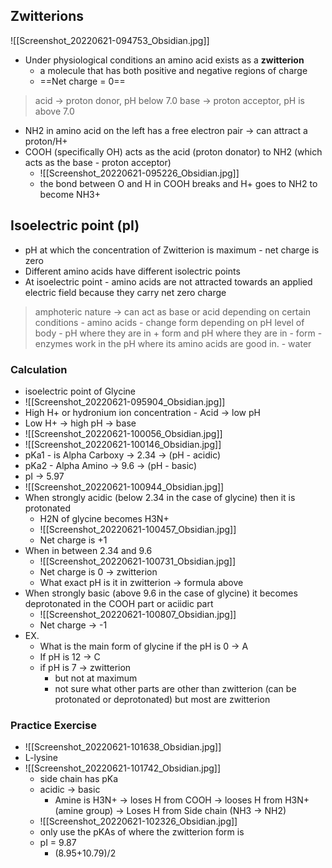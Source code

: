 ## Zwitterions
![[Screenshot_20220621-094753_Obsidian.jpg]]
- Under physiological conditions an amino acid exists as a **zwitterion**
	- a molecule that has both positive and negative regions of charge
	- ==Net charge = 0==
> acid -> proton donor, pH below 7.0
> base -> proton acceptor, pH is above 7.0
- NH2 in amino acid on the left has a free electron pair -> can attract a proton/H+
- COOH (specifically OH) acts as the acid (proton donator) to NH2 (which acts as the base - proton acceptor)
	- ![[Screenshot_20220621-095226_Obsidian.jpg]]
	- the bond between O and H in COOH breaks and H+ goes to NH2 to become NH3+

## Isoelectric point (pI)
- pH at which the concentration of Zwitterion is maximum - net charge is zero
- Different amino acids have different isolectric points
- At isoelectric point - amino acids are not attracted towards an applied electric field because they carry net zero charge
> amphoteric nature -> can act as base or acid depending on certain conditions 
	- amino acids
		- change form depending on pH level of body
		- pH where they are in + form and pH where they are in - form
		- enzymes work in the pH where its amino acids are good in.
	- water

### Calculation 
- isoelectric point of Glycine
- ![[Screenshot_20220621-095904_Obsidian.jpg]]
- High H+ or hydronium ion concentration - Acid -> low pH 
- Low H+ -> high pH -> base
- ![[Screenshot_20220621-100056_Obsidian.jpg]]
- ![[Screenshot_20220621-100146_Obsidian.jpg]]
- pKa1 - is Alpha Carboxy -> 2.34 -> (pH - acidic)
- pKa2 - Alpha Amino -> 9.6 -> (pH - basic)
- pI -> 5.97
- ![[Screenshot_20220621-100944_Obsidian.jpg]]
- When strongly acidic (below 2.34 in the case of glycine) then it is protonated
	- H2N of glycine becomes H3N+
	- ![[Screenshot_20220621-100457_Obsidian.jpg]]
	- Net charge is +1
- When in between 2.34 and 9.6
	- ![[Screenshot_20220621-100731_Obsidian.jpg]]
	- Net charge is 0 -> zwitterion
	- What exact pH is it in zwitterion -> formula above
- When strongly basic (above 9.6 in the case of glycine) it becomes deprotonated in the COOH part or aciidic part
	- ![[Screenshot_20220621-100807_Obsidian.jpg]]
	- Net charge -> -1
- EX. 
	- What is the main form of glycine if the pH is 0 -> A
	- If pH is 12 -> C
	- if pH is 7 -> zwitterion
		- but not at maximum
		- not sure what other parts are other than zwitterion (can be protonated or deprotonated) but most are zwitterion

### Practice Exercise
- ![[Screenshot_20220621-101638_Obsidian.jpg]]
- L-lysine
- ![[Screenshot_20220621-101742_Obsidian.jpg]]
	- side chain has pKa
	- acidic -> basic
		- Amine is H3N+ -> loses H from COOH -> looses H from H3N+ (amine group) -> Loses H from Side chain (NH3 -> NH2)
	- ![[Screenshot_20220621-102326_Obsidian.jpg]]
	- only use the pKAs of where the zwitterion form is
	- pI = 9.87 
		- (8.95+10.79)/2
